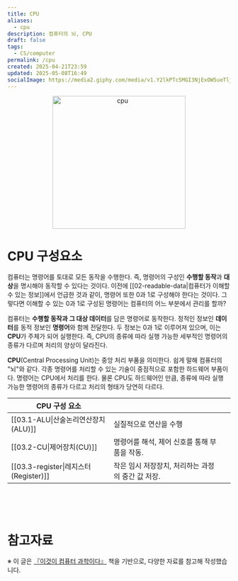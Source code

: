 ```yaml
---
title: CPU
aliases:
  - cpu
description: 컴퓨터의 뇌, CPU
draft: false
tags:
  - CS/computer
permalink: /cpu
created: 2025-04-21T23:59
updated: 2025-05-08T16:49
socialImage: https://media2.giphy.com/media/v1.Y2lkPTc5MGI3NjExOW5ueTljc2tkM2ZmaTE3aXMzdnU0YmZnOWZidm5jandvNjUxMTl5cSZlcD12MV9pbnRlcm5hbF9naWZfYnlfaWQmY3Q9Zw/n6szplK2CnuJW/giphy.gif
---
```

<p align="center">
  <img src="https://media2.giphy.com/media/v1.Y2lkPTc5MGI3NjExOW5ueTljc2tkM2ZmaTE3aXMzdnU0YmZnOWZidm5jandvNjUxMTl5cSZlcD12MV9pbnRlcm5hbF9naWZfYnlfaWQmY3Q9Zw/n6szplK2CnuJW/giphy.gif" alt="cpu" width="300">
</p>

# CPU 구성요소

컴퓨터는 명령어를 토대로 모든 동작을 수행한다. 즉, 명령어의 구성인 **수행할 동작**과 **대상**을 명시해야 동작할 수 있다는 것이다. 이전에 [[02-readable-data|컴퓨터가 이해할 수 있는 정보]]에서 언급한 것과 같이, 명령어 또한 0과 1로 구성해야 한다는 것이다. 그렇다면 이해할 수 있는 0과 1로 구성된 명령어는 컴퓨터의 어느 부분에서 관리를 할까? 

컴퓨터는 **수행할 동작과 그 대상 데이터**를 담은 명령어로 동작한다. 정적인 정보인 **데이터**를 동적 정보인 **명령어**와 함께 전달한다. 두 정보는 0과 1로 이루어져 있으며, 이는 **CPU**가 주체가 되어 실행한다. 즉, CPU의 종류에 따라 실행 가능한 세부적인 명령어의 종류가 다르며 처리의 양상이 달라진다.

**CPU**(Central Processing Unit)는 중앙 처리 부품을 의미한다. 쉽게 말해 컴퓨터의 "뇌"와 같다. 각종 명령어를 처리할 수 있는 기술이 중점적으로 포함한 하드웨어 부품이다. 명령어는 CPU에서 처리를 한다. 물론 CPU도 하드웨어인 만큼, 종류에 따라 실행 가능한 명령어의 종류가 다르고 처리의 형태가 당연히 다르다.

| CPU 구성 요소                         |                               |     |
| --------------------------------- | ----------------------------- | --- |
| [[03.1-ALU\|산술논리연산장치(ALU)]]       | 실질적으로 연산을 수행                  |     |
| [[03.2-CU\|제어장치(CU)]]             | 명령어를 해석, 제어 신호를 통해 부품을 작동.    |     |
| [[03.3-register\|레지스터(Register)]] | 작은 임시 저장장치, 처리하는 과정의 중간 값 저장. |     |


</br></br></br>
# 참고자료

※ 이 글은 [『이것이 컴퓨터 과학이다』](https://product.kyobobook.co.kr/detail/S000214014967) 책을 기반으로, 다양한 자료를 참고해 작성했습니다.